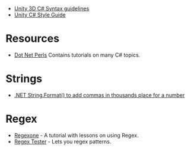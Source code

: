 
* [Unity 3D C# Syntax guidelines](https://github.com/samuelgoldenbaum/unity3D-csharp-syntax-guidelines)
* [Unity C# Style Guide](https://github.com/jsc334/Unity-Style-Guide)
# Resources
* [Dot Net Perls](www.dotnetperls.com)
  Contains tutorials on many C# topics.

# Strings
* [.NET String.Format() to add commas in thousands place for a number](https://stackoverflow.com/questions/105770/net-string-format-to-add-commas-in-thousands-place-for-a-number) 

# Regex
* [Regexone](https://regexone.com/references/csharp) - A tutorial with lessons on using Regex.
* [Regex Tester](http://regexstorm.net/tester) - Lets you regex patterns.
